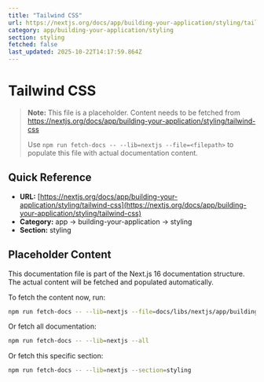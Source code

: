 ```yaml
---
title: "Tailwind CSS"
url: https://nextjs.org/docs/app/building-your-application/styling/tailwind-css
category: app/building-your-application/styling
section: styling
fetched: false
last_updated: 2025-10-22T14:17:59.864Z
---
```


# Tailwind CSS

> **Note:** This file is a placeholder. Content needs to be fetched from https://nextjs.org/docs/app/building-your-application/styling/tailwind-css
>
> Use `npm run fetch-docs -- --lib=nextjs --file=<filepath>` to populate this file with actual documentation content.

## Quick Reference

- **URL:** [https://nextjs.org/docs/app/building-your-application/styling/tailwind-css](https://nextjs.org/docs/app/building-your-application/styling/tailwind-css)
- **Category:** app → building-your-application → styling
- **Section:** styling

## Placeholder Content

This documentation file is part of the Next.js 16 documentation structure.
The actual content will be fetched and populated automatically.

To fetch the content now, run:

```bash
npm run fetch-docs -- --lib=nextjs --file=docs/libs/nextjs/app/building-your-application/styling/tailwind-css.md
```

Or fetch all documentation:

```bash
npm run fetch-docs -- --lib=nextjs --all
```

Or fetch this specific section:

```bash
npm run fetch-docs -- --lib=nextjs --section=styling
```
